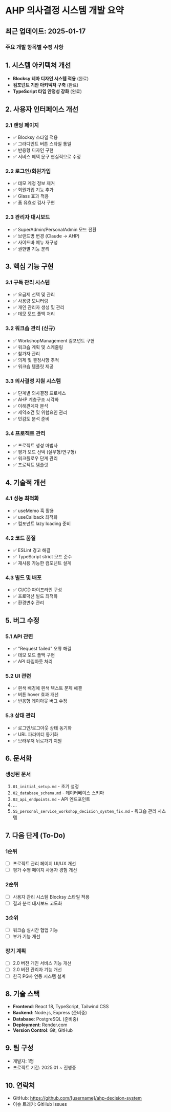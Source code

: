 # AHP 의사결정 시스템 개발 요약

## 최근 업데이트: 2025-01-17

### 주요 개발 항목별 수정 사항

## 1. 시스템 아키텍처 개선
- **Blocksy 테마 디자인 시스템 적용** (완료)
- **컴포넌트 기반 아키텍처 구축** (완료)
- **TypeScript 타입 안정성 강화** (완료)

## 2. 사용자 인터페이스 개선

### 2.1 랜딩 페이지
- ✅ Blocksy 스타일 적용
- ✅ 그라디언트 버튼 스타일 통일
- ✅ 반응형 디자인 구현
- ✅ 서비스 혜택 문구 현실적으로 수정

### 2.2 로그인/회원가입
- ✅ 데모 계정 정보 제거
- ✅ 회원가입 기능 추가
- ✅ Glass 효과 적용
- ✅ 폼 유효성 검사 구현

### 2.3 관리자 대시보드
- ✅ SuperAdmin/PersonalAdmin 모드 전환
- ✅ 브랜드명 변경 (Claude → AHP)
- ✅ 사이드바 메뉴 재구성
- ✅ 권한별 기능 분리

## 3. 핵심 기능 구현

### 3.1 구독 관리 시스템
- ✅ 요금제 선택 및 관리
- ✅ 사용량 모니터링
- ✅ 개인 관리자 생성 및 관리
- ✅ 데모 모드 폴백 처리

### 3.2 워크숍 관리 **(신규)**
- ✅ WorkshopManagement 컴포넌트 구현
- ✅ 워크숍 계획 및 스케줄링
- ✅ 참가자 관리
- ✅ 의제 및 결정사항 추적
- ✅ 워크숍 템플릿 제공

### 3.3 의사결정 지원 시스템
- ✅ 단계별 의사결정 프로세스
- ✅ AHP 계층구조 시각화
- ✅ 이해관계자 분석
- ✅ 제약조건 및 위험요인 관리
- ✅ 민감도 분석 준비

### 3.4 프로젝트 관리
- ✅ 프로젝트 생성 마법사
- ✅ 평가 모드 선택 (실무형/연구형)
- ✅ 워크플로우 단계 관리
- ✅ 프로젝트 템플릿

## 4. 기술적 개선

### 4.1 성능 최적화
- ✅ useMemo 훅 활용
- ✅ useCallback 최적화
- ✅ 컴포넌트 lazy loading 준비

### 4.2 코드 품질
- ✅ ESLint 경고 해결
- ✅ TypeScript strict 모드 준수
- ✅ 재사용 가능한 컴포넌트 설계

### 4.3 빌드 및 배포
- ✅ CI/CD 파이프라인 구성
- ✅ 프로덕션 빌드 최적화
- ✅ 환경변수 관리

## 5. 버그 수정

### 5.1 API 관련
- ✅ "Request failed" 오류 해결
- ✅ 데모 모드 폴백 구현
- ✅ API 타임아웃 처리

### 5.2 UI 관련
- ✅ 흰색 배경에 흰색 텍스트 문제 해결
- ✅ 버튼 hover 효과 개선
- ✅ 반응형 레이아웃 버그 수정

### 5.3 상태 관리
- ✅ 로그인/로그아웃 상태 동기화
- ✅ URL 파라미터 동기화
- ✅ 브라우저 뒤로가기 지원

## 6. 문서화

### 생성된 문서
1. `01_initial_setup.md` - 초기 설정
2. `02_database_schema.md` - 데이터베이스 스키마
3. `03_api_endpoints.md` - API 엔드포인트
4. ...
5. `55_personal_service_workshop_decision_system_fix.md` - 워크숍 관리 시스템

## 7. 다음 단계 (To-Do)

### 1순위
- [ ] 프로젝트 관리 페이지 UI/UX 개선
- [ ] 평가 수행 페이지 사용자 경험 개선

### 2순위
- [ ] 사용자 관리 시스템 Blocksy 스타일 적용
- [ ] 결과 분석 대시보드 고도화

### 3순위
- [ ] 워크숍 실시간 협업 기능
- [ ] 부가 기능 개선

### 장기 계획
- [ ] 2.0 버전 개인 서비스 기능 개선
- [ ] 2.0 버전 관리자 기능 개선
- [ ] 한국 PG사 연동 시스템 설계

## 8. 기술 스택
- **Frontend**: React 18, TypeScript, Tailwind CSS
- **Backend**: Node.js, Express (준비중)
- **Database**: PostgreSQL (준비중)
- **Deployment**: Render.com
- **Version Control**: Git, GitHub

## 9. 팀 구성
- 개발자: 1명
- 프로젝트 기간: 2025.01 ~ 진행중

## 10. 연락처
- GitHub: https://github.com/[username]/ahp-decision-system
- 이슈 트래커: GitHub Issues